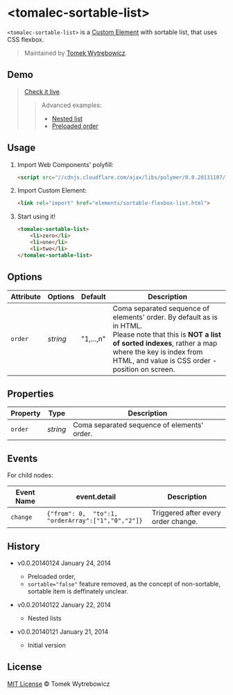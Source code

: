 # &lt;tomalec-sortable-list&gt;

`<tomalec-sortable-list>` is a [Custom Element](https://github.com/polymer/CustomElements) with sortable list, that uses CSS flexbox.

> Maintained by [Tomek Wytrębowicz](https://github.com/tomalec).

## Demo

> [Check it live](http://tomalec.github.io/sortable-flexbox-list/).
>> Advanced examples:
>>
>> * [Nested list](http://tomalec.github.io/sortable-flexbox-list/examples/nested.html)
>> * [Preloaded order](http://tomalec.github.io/sortable-flexbox-list/examples/pre-ordered.html)

## Usage

1. Import Web Components' polyfill:

	```html
	<script src="//cdnjs.cloudflare.com/ajax/libs/polymer/0.0.20131107/polymer.min.js"></script>
	```

2. Import Custom Element:

	```html
	<link rel="import" href="elements/sortable-flexbox-list.html">
	```

3. Start using it!

	```html
	<tomalec-sortable-list>
		<li>zero</li>
		<li>one</li>
		<li>two</li>
	</tomalec-sortable-list>
	```

## Options

Attribute  | Options                   | Default             | Description
---        | ---                       | ---                 | ---
`order`    | *string*                  | "1,...,n"           | Coma separated sequence of elements' order. By default as is in HTML. <br/> Please note that this is **NOT a list of sorted indexes**, rather a map where the key is index from HTML, and value is CSS order - position on screen.


## Properties


Property  | Type                   | Description
---       | ---                    | ---                 
`order`   | *string*        	   | Coma separated sequence of elements' order.

## Events

For child nodes:

Event Name  | event.detail                   					| Description
---         | ---                    							| ---                 
`change`    | `{"from": 0,	"to":1,	"orderArray":["1","0","2"]}`| Triggered after every order change.


## History

* v0.0.20140124 January 24, 2014
	* Preloaded order,
	* `sortable="false"` feature removed, as the concept of non-sortable, sortable item is deffinately unclear.

* v0.0.20140122 January 22, 2014
	* Nested lists

* v0.0.20140121 January 21, 2014
	* Initial version

## License

[MIT License](http://opensource.org/licenses/MIT) © Tomek Wytrebowicz